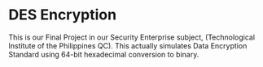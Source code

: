 # DES Encryption
This is our Final Project in our Security Enterprise subject, (Technological Institute of the Philippines QC). This actually simulates Data Encryption Standard using 64-bit hexadecimal conversion to binary.
